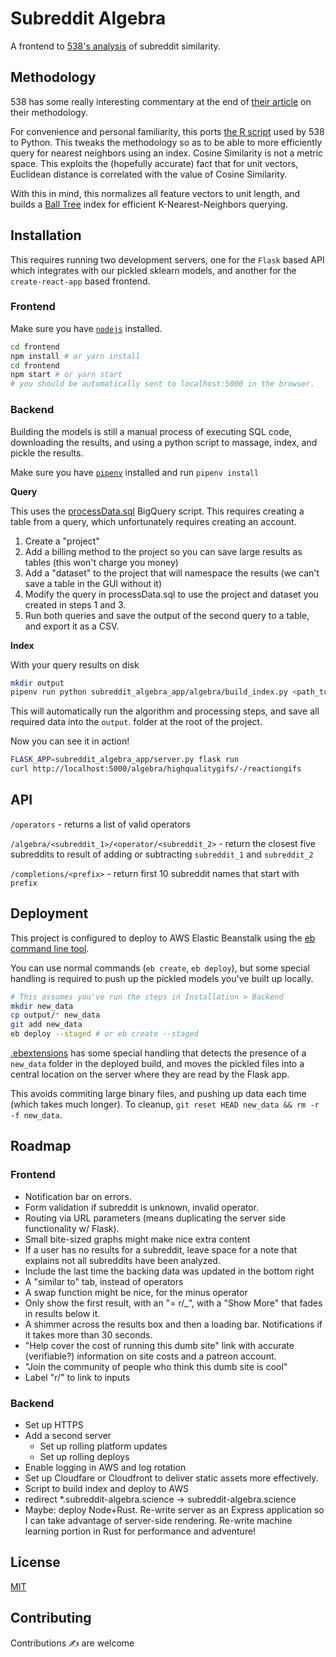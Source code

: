 # Subreddit Algebra
A frontend to [538's analysis](https://fivethirtyeight.com/features/dissecting-trumps-most-rabid-online-following) of subreddit similarity.

## Methodology
538 has some really interesting commentary at the end of [their article](https://fivethirtyeight.com/features/dissecting-trumps-most-rabid-online-following/) on their methodology.

For convenience and personal familiarity, this ports [the R script](https://github.com/fivethirtyeight/data/blob/master/subreddit-algebra/processData.sql) used by 538 to Python. This tweaks the methodology so as to be able to more efficiently query for nearest neighbors using an index. Cosine Similarity is not a metric space. This exploits the (hopefully accurate) fact that for unit vectors, Euclidean distance is correlated with the value of Cosine Similarity.

With this in mind, this normalizes all feature vectors to unit length, and builds a [Ball Tree](http://scikit-learn.org/stable/modules/generated/sklearn.neighbors.BallTree.html#sklearn.neighbors.BallTree) index for efficient K-Nearest-Neighbors querying.

## Installation
This requires running two development servers, one for the `Flask` based API which integrates with our pickled sklearn models, and another for the `create-react-app` based frontend.

### Frontend
Make sure you have [`nodejs`](https://github.com/creationix/nvm/) installed.

```bash
cd frontend
npm install # or yarn install
cd frontend
npm start # or yarn start
# you should be automatically sent to localhost:5000 in the browser.
```


### Backend
Building the models is still a manual process of executing SQL code, downloading the results, and using a python script to massage, index, and pickle the results.

Make sure you have [`pipenv`](http://docs.pipenv.org/en/latest/) installed and run `pipenv install`

**Query**

This uses the [processData.sql](bigquery/processData.sql) BigQuery script. This requires creating a table from a query, which unfortunately requires creating an account.

1. Create a "project"
2. Add a billing method to the project so you can save large results as tables (this won't charge you money)
3. Add a "dataset" to the project that will namespace the results (we can't save a table in the GUI without it)
4. Modify the query in processData.sql to use the project and dataset you created in steps 1 and 3.
5. Run both queries and save the output of the second query to a table, and export it as a CSV.

**Index**

With your query results on disk

```bash
mkdir output
pipenv run python subreddit_algebra_app/algebra/build_index.py <path_to_table_csv>
```

This will automatically run the algorithm and processing steps, and save all required data into the `output`. folder at the root of the project.

Now you can see it in action!
```bash
FLASK_APP=subreddit_algebra_app/server.py flask run
curl http://localhost:5000/algebra/highqualitygifs/-/reactiongifs
```

## API
`/operators` - returns a list of valid operators

`/algebra/<subreddit_1>/<operator/<subreddit_2>` - return the closest five subreddits to result of adding or subtracting `subreddit_1` and `subreddit_2`

`/completions/<prefix>` - return first 10 subreddit names that start with `prefix`

## Deployment
This project is configured to deploy to AWS Elastic Beanstalk using the [eb command line tool](http://docs.aws.amazon.com/elasticbeanstalk/latest/dg/eb-cli3.html).

You can use normal commands (`eb create`, `eb deploy`), but some special handling is required to push up the pickled models you've built up locally.

```bash
# This assumes you've run the steps in Installation > Backend
mkdir new_data
cp output/* new_data
git add new_data
eb deploy --staged # or eb create --staged
```

[.ebextensions](.ebextensions/00_main.config) has some special handling that detects the presence of a `new_data` folder in the deployed build, and moves the pickled files into a central location on the server where they are read by the Flask app.

This avoids commiting large binary files, and pushing up data each time (which takes much longer). To cleanup, `git reset HEAD new_data && rm -r -f new_data`.

## Roadmap

### Frontend
* Notification bar on errors.
* Form validation if subreddit is unknown, invalid operator.
* Routing via URL parameters (means duplicating the server side functionality w/ Flask).
* Small bite-sized graphs might make nice extra content
* If a user has no results for a subreddit, leave space for a note that explains not all subreddits have been analyzed.
* Include the last time the backing data was updated in the bottom right
* A "similar to" tab, instead of operators
* A swap function might be nice, for the minus operator
* Only show the first result, with an "= r/_", with a "Show More" that fades in results below it.
* A shimmer across the results box and then a loading bar. Notifications if it takes more than 30 seconds.
* "Help cover the cost of running this dumb site" link with accurate (verifiable?) information on site costs and a patreon account.
* "Join the community of people who think this dumb site is cool"
* Label "r/" to link to inputs
### Backend
* Set up HTTPS
* Add a second server
  * Set up rolling platform updates
  * Set up rolling deploys
* Enable logging in AWS and log rotation
* Set up Cloudfare or Cloudfront to deliver static assets more effectively.
* Script to build index and deploy to AWS
* redirect *.subreddit-algebra.science -> subreddit-algebra.science
* Maybe: deploy Node+Rust. Re-write server as an Express application so I can take advantage of server-side rendering.  Re-write machine learning portion in Rust for performance and adventure!

## License
[MIT](LICENSE.md)

## Contributing
Contributions  ✍  are welcome
